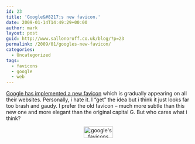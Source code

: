 ```yaml
---
id: 23
title: 'Google&#8217;s new favicon.'
date: 2009-01-14T14:49:29+00:00
author: mark
layout: post
guid: http://www.sallonoroff.co.uk/blog/?p=23
permalink: /2009/01/googles-new-favicon/
categories:
  - Uncategorized
tags:
  - favicons
  - google
  - web
---
```

<a href="http://googleblog.blogspot.com/2009/01/googles-new-favicon.html" target="_blank">Google has implemented a new favicon</a> which is gradually appearing on all their websites. Personally, i hate it. I &#8220;get&#8221; the idea but i think it just looks far too brash and gaudy. I prefer the old favicon &#8211; much more subtle than this new one and more elegant than the original capital G. But who cares what i think?

<p style="text-align: center;">
  <img class="size-full wp-image-24 aligncenter" title="googlefavicons" src="http://www.sallonoroff.co.uk/blog/wp-content/uploads/2009/01/googlefavicons.png" alt="google's favicons" width="80" height="31" />
</p>